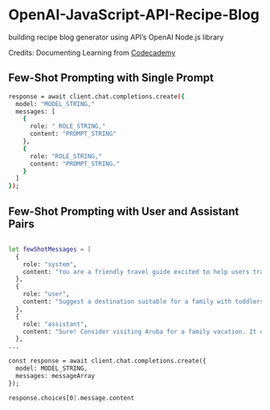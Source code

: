 # OpenAI-JavaScript-API-Recipe-Blog
 building recipe blog generator using API’s OpenAI Node.js library

 Credits: Documenting Learning from [Codecademy](https://www.codecademy.com/)


<h2>Few-Shot Prompting with Single Prompt </h2>  

```bash
response = await client.chat.completions.create({
  model: "MODEL_STRING," 
  messages: [ 
    { 
      role: " ROLE_STRING,"
      content: "PROMPT_STRING"
    },
    { 
      role: "ROLE_STRING,"
      content: "PROMPT_STRING."
    }
  ] 
});
```
<h2> Few-Shot Prompting with User and Assistant Pairs </h2>  

```bash

let fewShotMessages = [
  {
    role: "system", 
    content: "You are a friendly travel guide excited to help users travel the Caribbean. Your responses should only include destinations that are in the Caribbean"
  },
  {
    role: "user", 
    content: "Suggest a destination suitable for a family with toddlers."
  }, 
  {
    role: "assistant", 
    content: "Sure! Consider visiting Aruba for a family vacation. It offers beautiful beaches, family-friendly resorts, and attractions like the Butterfly Farm and Arikok National Park that kids would enjoy."
  },
... 

const response = await client.chat.completions.create({ 
  model: MODEL_STRING, 
  messages: messageArray
});

response.choices[0].message.content
```
